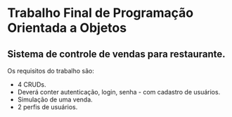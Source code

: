 # Trabalho Final de Programação Orientada a Objetos 

## Sistema de controle de vendas para restaurante.

  Os requisitos do trabalho são:

  - 4 CRUDs.
  - Deverá conter autenticação, login, senha - com cadastro de usuários.
  - Simulação de uma venda.
  - 2 perfis de usuários.
